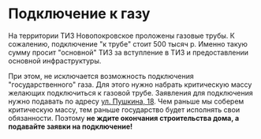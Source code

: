 
# Подключение к газу

На территории ТИЗ Новопокровское проложены газовые трубы. К сожалению, подключение "к трубе" стоит 500 тысяч р. Именно такую сумму просит "основной" ТИЗ за вступление в ТИЗ и предоставлении основной инфраструктуры.

При этом, не исключается возможность подключения "государственного" газа. Для этого нужно набрать критическую массу желающих подключиться к газовой трубе. Заявления для подключения нужно подавать по адресу [ул. Пушкина, 18](https://2gis.ru/n_novgorod/geo/2674647933922945?queryState=center%2F43.990101%2C56.303852%2Fzoom%2F17). Чем раньше мы соберем критическую массу, тем раньше государство будет исполнять свои обязанности. Поэтому **не ждите окончания строительства дома, а подавайте заявки на подключение!**
